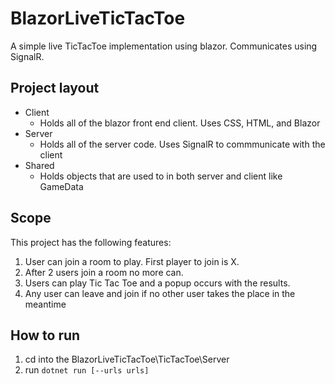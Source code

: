 # BlazorLiveTicTacToe

A simple live TicTacToe implementation using blazor. Communicates using SignalR.

## Project layout

- Client
  - Holds all of the blazor front end client. Uses CSS, HTML, and Blazor
- Server
  - Holds all of the server code. Uses SignalR to commmunicate with the client
- Shared
  - Holds objects that are used to in both server and client like GameData

## Scope

This project has the following features:

1. User can join a room to play. First player to join is X.
2. After 2 users join a room no more can.
3. Users can play Tic Tac Toe and a popup occurs with the results.
4. Any user can leave and join if no other user takes the place in the meantime

## How to run

1. cd into the BlazorLiveTicTacToe\TicTacToe\Server
2. run `dotnet run [--urls urls]`
